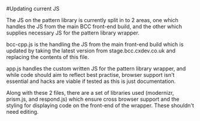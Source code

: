 #Updating current JS

The JS on the pattern library is currently split in to 2 areas, one which handles the JS from the main BCC front-end build, and the other which supplies necessary JS for the pattern library wrapper.

bcc-cpp.js is the handling the JS from the main front-end build which is updated by taking the latest version from stage.bcc.cxdev.co.uk and replacing the contents of this file.

app.js handles the custom written JS for the pattern library wrapper, and while code should aim to reflect best practise, browser support isn't essential and hacks are viable if tested as this is just documentation.

Along with these 2 files, there are a set of libraries used (modernizr, prism.js, and respond.js) which ensure cross browser support and the styling for displaying code on the front-end of the wrapper. These shouldn't need editing.

